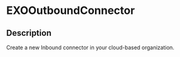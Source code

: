 # EXOOutboundConnector

## Description

Create a new Inbound connector in your cloud-based organization.
